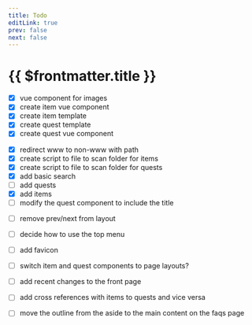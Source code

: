 ```yaml
---
title: Todo
editLink: true
prev: false
next: false
---
```

# {{ $frontmatter.title }}

- [x] vue component for images
- [x] create item vue component
- [x] create item template
- [x] create quest template
- [x] create quest vue component
<!-- - [ ] create creature template -->
<!-- - [ ] create creature vue component -->
<!-- - [ ] create npc template -->
<!-- - [ ] create npc vue component -->
- [x] redirect www to non-www with path
- [x] create script to file to scan folder for items
- [x] create script to file to scan folder for quests
- [x] add basic search
- [ ] add quests
- [x] add items
- [ ] modify the quest component to include the title
<!-- - [ ] add npcs -->
<!-- - [ ] add creatures -->
- [ ] remove prev/next from layout
- [ ] decide how to use the top menu
- [ ] add favicon
- [ ] switch item and quest components to page layouts?
- [ ] add recent changes to the front page
- [ ] add cross references with items to quests and vice versa
- [ ] move the outline from the aside to the main content on the faqs page

